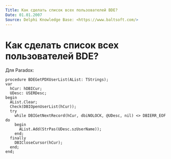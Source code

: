 ```yaml
---
Title: Как сделать список всех пользователей BDE?
Date: 01.01.2007
Source: Delphi Knowledge Base: <https://www.baltsoft.com/>
---
```



Как сделать список всех пользователей BDE?
==========================================

Для Paradox:

    procedure BDEGetPDXUserList(AList: TStrings);
    var
      hCur: hDBICur;
      UDesc: USERDesc;
    begin
      AList.Clear;
      Check(DBIOpenUserList(hCur));
      try
        while DBIGetNextRecord(hCur, dbiNOLOCK, @UDesc, nil) <> DBIERR_EOF do
        begin
          AList.Add(StrPas(UDesc.szUserName));
        end;
      finally
        DBICloseCursor(hCur);
      end;
    end;

